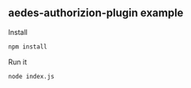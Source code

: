 ## aedes-authorizion-plugin example

Install

```bash
npm install
```

Run it

```
node index.js
```
